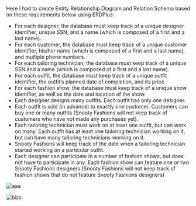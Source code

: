 Here I had to create Entity Relationship Diagram and Relation Schema based on these requirements below using ERDPlus:

- For each designer, the database must keep track of a unique designer identifier, unique SSN,
and a name (which is composed of a first and a last name).
- For each customer, the database must keep track of a unique customer identifier, his/her
name (which is composed of a first and a last name), and multiple phone numbers.
- For each tailoring technician, the database must keep track of a unique SSN and a name
(which is composed of a first and a last name).
- For each outfit, the database must keep track of a unique outfit identifier, the outfit’s planned
date of completion, and its price.
- For each fashion show, the database must keep track of a unique show identifier, as well as
the date and location of the show.
- Each designer designs many outfits. Each outfit has only one designer.
- Each outfit is sold (in advance) to exactly one customer. Customers can buy one or many
outfits (Snooty Fashions will not keep track of customers who have not made any purchases
yet).
- Each tailoring technician must work on at least one outfit, but can work on many. Each
outfit has at least one tailoring technician working on it, but can have many tailoring
technicians working on it.
- Snooty Fashions will keep track of the date when a tailoring technician started working on a
particular outfit.
- Each designer can participate in a number of fashion shows, but does not have to participate
in any. Each fashion show can feature one or two Snooty Fashions designers (Snooty
Fashions will not keep track of fashion shows that do not feature Snooty Fashions
designers)

![aaa](https://user-images.githubusercontent.com/33390661/230184783-452a06ba-016d-458c-9353-97a8f45f6c74.jpg)

![bbb](https://user-images.githubusercontent.com/33390661/230184791-18ec7c06-53f8-4587-a7d6-b11f49c83e63.jpg)
